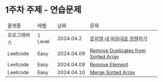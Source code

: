 # 1주차 주제 - 연습문제
<table>
    <thead board="1">
        <td>플랫폼</td>
        <td>레벨</td>
        <td>날짜</td>
        <td>문제</td>
    </thead>
    <tbody board="1">
        <tr>
            <td>프로그래머스</td>
            <td>1 Level</td>
            <td>2024.04.2</td>
            <td>
            <a href="https://school.programmers.co.kr/learn/courses/30/lessons/12915">문자열 내 마음대로 정렬하기</a>
            </td>
        </tr>
        <tr>
            <td>Leetcode</td>
            <td>Easy</td>
            <td>2024.04.09</td>
            <td>
            <a href="https://leetcode.com/problems/remove-duplicates-from-sorted-array/?envType=study-plan-v2&envId=top-interview-150">Remove Duplicates from Sorted Array</a>
            </td>
        </tr>
        <tr>
            <td>Leetcode</td>
            <td>Easy</td>
            <td>2024.04.09</td>
            <td>
            <a href="https://leetcode.com/problems/remove-element/description/?envType=study-plan-v2&envId=top-interview-150">Remove Element</a>
            </td>
        </tr> 
        <tr>
            <td>Leetcode</td>
            <td>Easy</td>
            <td>2024.04.10</td>
            <td>
            <a href="https://leetcode.com/problems/merge-sorted-array/?envType=study-plan-v2&envId=top-interview-150">Merge Sorted Array</a>
            </td>
        </tr>
</table>
